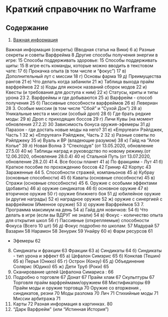 # Краткий справочник по Warframe


## Содержание

1. [Важная информация](01.md)





Важная информация (секреты) (Вводная статья на Вики)	6
а) Разные секреты и советы Варфрейма	8
Другие способы получения энергии в игре:	15
Способы поддерживать здоровье:	15
Способы поддерживать щиты:	15
В игре есть команды, которые можно вводить в текстовом чате:	17
б) Прокачка опыта (в том числе и “фокус”)	17
в) Дополнительный лут с миссии	18
г) Основы фарма	19
д) Преимущества рангов	21
е) Что делать когда забанили	21
ж) Таблица выхода прайм варфреймов	22
з) Коды для иконок названий сборок модов	22
и) Квесты (и требования для доступа к ним)	22
к) Статусы,  криты и типы урона	23
2. Варфреймы и где добываются	25
а) Варфрейм   - способ получения	25
б) Пассивные способности варфреймов	26
в) Левериан	28
3. Особые миссии (в том числе “Сбой” и “Сухой Док”)	28
а) Уникальные места и миссии (особый дроп)	28
б) Где брать редкие моды:	29
в) Дроп с приходящих боссов	29
г) Личи Кувы (на момент обновления 27.2.2)	30
Зависимость бонуса оружия-эфемеры	31
д) Паразон - где достать новые моды на него?	31
е) «Empyrean» Рэйлджек, Часть 1	32
ж) «Empyrean» Рэйлджек, Часть 2	32
з) Разные советы по Рэйлджеку	35
и) Вуаль и ВР (владеющие разумом)	38
к) Гайд на "Алое Копье"	39
л) Новая Волна 3 “Стеклодув” (от 13.05.2020, обновление 27.5.0)	40
м) Таблицы наград и руководство по новому режиму.(от 12.06.2020, обновление 28.0.4)	40
н) Стальной Путь (от 13.07.2020, обновление 28.2.0)	41
4. Все боссы планет	41
а) По фракциям - Лут	41
б) Краткое пособие по прохождению боссов	42
Гринир	42
Корпус	43
Зараженные	44
5. Способности стражей, компаньонов	45
а) Кубрау (основные способности)	45
б) Каваты (основные способности)	45
в) Стражи (основные способности)	45
6. Оружие с особыми эффектами (добавить)	46
а) оружие синдикатов	46
б) основное оружие	47
в) вторичное оружие	50
г) оружие ближнего боя	51
д) юбилейное оружие (и другие награды)	52
е) наградное оружие	52
ж) оружие с синергией с варфреймом (Именное оружие)	53
з) оружие Варфреймов	53
7. Программа максимум на день	54
а) Гайд для новичков:	54
б) Что делать в игре (если вы ВДРУГ не знали)	54
в) Фокус - количество опыта для открытия школ	56
г) Пассивные (открепляемые) способности Фокуса (Всего 10 шт)	56
д) Фокус подробно по школам:	57
Мадурай	57
Вазарин	58
Нарамон	58
Зенурик	59
Унайру	60
е) Фарм ресурсов	61
- Эфемеры	62
8. Синдикаты и фракции	63
Фракции	63
а) Синдикаты	64
б) Синдикаты - тип урона и эффект	65
а) Цефалон Симэрис	65
б) Конклав (Тешин)	65
в) Перья (Онкко)	65
г) Острон (Конзу)	65
д) Объединение Солярис (Юдико)	65
ж) Дети Труб (Роки)	65
9. Сканирование целей Цефалона Симариса :	66
10. Подробно о торговле	67
Донат	67
Прайм хлам	67
Скульптуры	67
Торговля прайм варфреймами/оружием	68
Мистификаторы	69
Прайм моды и оружие торговца	70
Оружие со вторжения , синдикатов, резни	70
Моды разлома	70
Лич	71
Стихийные моды	71
Миссии арбитража	71
11. Карты	72
Разная информация в картинках.	80
12. “Дарк Варфрейм" (или “Истинная История”)	
